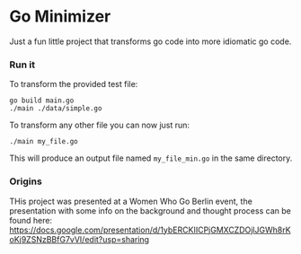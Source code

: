 # Go Minimizer

Just a fun little project that transforms go code into more idiomatic go code.


### Run it


To transform the provided test file:
```
go build main.go
./main ./data/simple.go
```

To transform any other file you can now just run:

```
./main my_file.go
```

This will produce an output file named `my_file_min.go` in the same directory.


### Origins

THis project was presented at a Women Who Go Berlin event, the presentation with some info on the background and thought process can be found here:
https://docs.google.com/presentation/d/1ybERCKIICPjGMXCZDOjlJGWh8rKoKj9ZSNzBBfG7vVI/edit?usp=sharing
